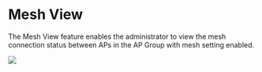 # Mesh View

The Mesh View feature enables the administrator to view the mesh connection status between APs in the AP Group with mesh setting enabled.

![](https://lh4.googleusercontent.com/DPWUoSGYblbeZayuyuGIw1r9jaCZ8BDyR3-uzLCHHaIh2zykSHzVPuOtp050_hoCHrmCA-0gmV4Y0R7ygo0iLTghsCE5f0WUZNzdlFYxnaK-fxJL266wmAmDWodyI47i-e_ilJ0)

